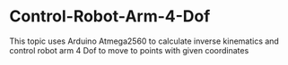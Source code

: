 # Control-Robot-Arm-4-Dof
This topic uses Arduino Atmega2560 to calculate inverse kinematics and control robot arm 4 Dof to move to points with given coordinates
